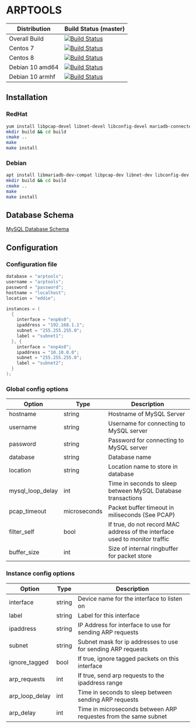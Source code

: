 # ARPTOOLS

| Distribution    | Build Status (master)                                                                                                                                                                                                                                   |
|-----------------|---------------------------------------------------------------------------------------------------------------------------------------------------------------------------------------------------------------------------------------------------------|
| Overall Build   | [![Build Status](https://dev.azure.com/nsls-ii/arptools/_apis/build/status/NSLS-II.arptools?branchName=main)](https://dev.azure.com/nsls-ii/arptools/_build/latest?definitionId=5&branchName=master)                                                    |
| Centos 7        | [![Build Status](https://dev.azure.com/nsls-ii/arptools/_apis/build/status/NSLS-II.arptools?branchName=main&jobName=Build&configuration=Build%20centos7)](https://dev.azure.com/nsls-ii/arptools/_build/latest?definitionId=5&branchName=master)        |
| Centos 8        | [![Build Status](https://dev.azure.com/nsls-ii/arptools/_apis/build/status/NSLS-II.arptools?branchName=main&jobName=Build&configuration=Build%20centos8)](https://dev.azure.com/nsls-ii/arptools/_build/latest?definitionId=5&branchName=master)        |
| Debian 10 amd64 | [![Build Status](https://dev.azure.com/nsls-ii/arptools/_apis/build/status/NSLS-II.arptools?branchName=main&jobName=Build&configuration=Build%20debian10_amd64)](https://dev.azure.com/nsls-ii/arptools/_build/latest?definitionId=5&branchName=master) |
| Debian 10 armhf | [![Build Status](https://dev.azure.com/nsls-ii/arptools/_apis/build/status/NSLS-II.arptools?branchName=main&jobName=Build&configuration=Build%20debian10_armhf)](https://dev.azure.com/nsls-ii/arptools/_build/latest?definitionId=5&branchName=master) |

## Installation

### RedHat

```bash
yum install libpcap-devel libnet-devel libconfig-devel mariadb-connector-c-devel libsystemd-devel cmake
mkdir build && cd build
cmake ..
make
make install
```

### Debian

```bash
apt install libmariadb-dev-compat libpcap-dev libnet-dev libconfig-dev libsystemd-dev cmake
mkdir build && cd build
cmake ..
make
make install
```

## Database Schema

[MySQL Database Schema](mysql/create_database.sql)

## Configuration

### Configuration file

```C
database = "arptools";
username = "arptools";
password = "password";
hostname = "localhost";
location = "eddie";

instances = (
  {
    interface = "enp6s0";
    ipaddress = "192.168.1.1";
    subnet = "255.255.255.0";
    label = "subnet1";
  }, {
    interface = "enp4s0";
    ipaddress = "10.10.0.0";
    subnet = "255.255.255.0";
    label = "subnet2";
  }
);
```

### Global config options

| Option           | Type         | Description                                                                 |
|------------------|--------------|-----------------------------------------------------------------------------|
| hostname         | string       | Hostname of MySQL Server                                                    |
| username         | string       | Username for connecting to MySQL server                                     |
| password         | string       | Password for connecting to MySQL server                                     |
| database         | string       | Database name                                                               |
| location         | string       | Location name to store in database                                          |
| mysql_loop_delay | int          | Time in seconds to sleep between MySQL Database transactions                |
| pcap_timeout     | microseconds | Packet buffer timeout in miliseconds (See PCAP)                             |
| filter_self      | bool         | If true, do not record MAC address of the interface used to monitor traffic |
| buffer_size      | int          | Size of internal ringbuffer for packet store                                |

### Instance config options

| Option         | Type   | Description                                                     |
|----------------|--------|-----------------------------------------------------------------|
| interface      | string | Device name for the interface to listen on                      |
| label          | string | Label for this interface                                        |
| ipaddress      | string | IP Address for interface to use for sending ARP requests        |
| subnet         | string | Subnet mask for ip addresses to use for sending ARP requests    |
| ignore_tagged  | bool   | If true, ignore tagged packets on this interface                |
| arp_requests   | int    | If true, send arp requests to the ipaddress range               |
| arp_loop_delay | int    | Time in seconds to sleep between sending ARP requests           |
| arp_delay      | int    | Time in microseconds between ARP requestes from the same subnet |
